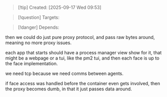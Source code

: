 
>[!tip] Created: [2025-09-17 Wed 09:53]

>[!question] Targets: 

>[!danger] Depends: 

then we could do just pure proxy protocol, and pass raw bytes around, meaning no more proxy issues.

each app that starts should have a process manager view show for it, that might be a webpage or a tui, like the pm2 tui, and then each face is up to the face implementation.

we need tcp because we need comms between agents.

if face access was handled before the container even gets involved, then the proxy becomes dumb, in that it just passes data around.